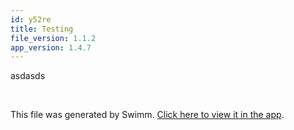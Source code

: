 ```yaml
---
id: y52re
title: Testing
file_version: 1.1.2
app_version: 1.4.7
---
```


asdasds

<br/>

This file was generated by Swimm. [Click here to view it in the app](/repos/Z2l0aHViJTNBJTNBaW52ZW50aW8lM0ElM0F2dmVsYw==/docs/y52re).
